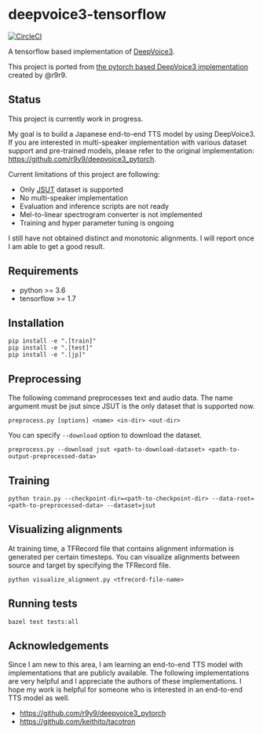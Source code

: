 # deepvoice3-tensorflow

[![CircleCI](https://circleci.com/gh/TanUkkii007/deepvoice3-tensorflow.svg?style=svg)](https://circleci.com/gh/TanUkkii007/deepvoice3-tensorflow)

A tensorflow based implementation of [DeepVoice3](https://arxiv.org/abs/1710.07654).

This project is ported from [the pytorch based DeepVoice3 implementation](https://github.com/r9y9/deepvoice3_pytorch) created by @r9r9.


## Status

This project is currently work in progress.

My goal is to build a Japanese end-to-end TTS model by using DeepVoice3.
If you are interested in multi-speaker implementation with various dataset support and pre-trained models, please refer to the original implementation: https://github.com/r9y9/deepvoice3_pytorch.

Current limitations of this project are following:

- Only [JSUT](https://sites.google.com/site/shinnosuketakamichi/publication/jsut) dataset is supported
- No multi-speaker implementation
- Evaluation and inference scripts are not ready
- Mel-to-linear spectrogram converter is not implemented
- Training and hyper parameter tuning is ongoing

I still have not obtained distinct and monotonic alignments.
I will report once I am able to get a good result.


## Requirements

- python >= 3.6
- tensorflow >= 1.7


## Installation

```
pip install -e ".[train]"
pip install -e ".[test]"
pip install -e ".[jp]"
```


## Preprocessing

The following command preprocesses text and audio data. The name argument must be jsut since JSUT is the only dataset that is supported now.

```
preprocess.py [options] <name> <in-dir> <out-dir>
```

You can specify `--download` option to download the dataset.

```
preprocess.py --download jsut <path-to-download-dataset> <path-to-output-preprocessed-data>
```

## Training

```
python train.py --checkpoint-dir=<path-to-checkpoint-dir> --data-root=<path-to-preprocessed-data> --dataset=jsut
```

## Visualizing alignments

At training time, a TFRecord file that contains alignment information is generated per certain timesteps.
You can visualize alignments between source and target by specifying the TFRecord file.

```
python visualize_alignment.py <tfrecord-file-name>
```

## Running tests

```
bazel test tests:all
```


## Acknowledgements

Since I am new to this area, I am learning an end-to-end TTS model with implementations that are publicly available.
The following implementations are very helpful and I appreciate the authors of these implementations.
I hope my work is helpful for someone who is interested in an end-to-end TTS model as well.

- https://github.com/r9y9/deepvoice3_pytorch
- https://github.com/keithito/tacotron